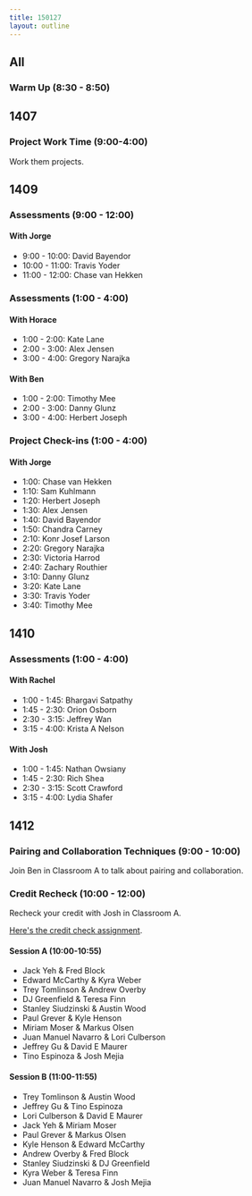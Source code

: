 ```yaml
---
title: 150127
layout: outline
---
```


## All

### Warm Up (8:30 - 8:50)

## 1407

### Project Work Time (9:00-4:00)

Work them projects.

## 1409

### Assessments (9:00 - 12:00)

#### With Jorge

* 9:00 - 10:00: David Bayendor
* 10:00 - 11:00: Travis Yoder
* 11:00 - 12:00: Chase van Hekken

### Assessments (1:00 - 4:00)

#### With Horace

* 1:00 - 2:00: Kate Lane
* 2:00 - 3:00: Alex Jensen
* 3:00 - 4:00: Gregory Narajka

#### With Ben

* 1:00 - 2:00: Timothy Mee
* 2:00 - 3:00: Danny Glunz
* 3:00 - 4:00: Herbert Joseph

### Project Check-ins (1:00 - 4:00)

#### With Jorge

* 1:00: Chase van Hekken
* 1:10: Sam Kuhlmann
* 1:20: Herbert Joseph
* 1:30: Alex Jensen
* 1:40: David Bayendor
* 1:50: Chandra Carney
* 2:10: Konr Josef Larson
* 2:20: Gregory Narajka
* 2:30: Victoria Harrod
* 2:40: Zachary Routhier
* 3:10: Danny Glunz
* 3:20: Kate Lane
* 3:30: Travis Yoder
* 3:40: Timothy Mee

## 1410

### Assessments (1:00 - 4:00)

#### With Rachel

* 1:00 - 1:45: Bhargavi Satpathy
* 1:45 - 2:30: Orion Osborn
* 2:30 - 3:15: Jeffrey Wan
* 3:15 - 4:00: Krista A Nelson

#### With Josh

* 1:00 - 1:45: Nathan Owsiany
* 1:45 - 2:30: Rich Shea
* 2:30 - 3:15: Scott Crawford
* 3:15 - 4:00: Lydia Shafer

## 1412

### Pairing and Collaboration Techniques (9:00 - 10:00)

Join Ben in Classroom A to talk about pairing and collaboration.

### Credit Recheck (10:00 - 12:00)

Recheck your credit with Josh in Classroom A.

[Here's the credit check assignment](https://github.com/turingschool/challenges/blob/master/credit_check.markdown).

#### Session A (10:00-10:55)

* Jack Yeh & Fred Block
* Edward McCarthy & Kyra Weber
* Trey Tomlinson & Andrew Overby
* DJ Greenfield & Teresa Finn
* Stanley Siudzinski & Austin Wood
* Paul Grever & Kyle Henson
* Miriam Moser & Markus Olsen
* Juan Manuel Navarro & Lori Culberson
* Jeffrey Gu & David E Maurer
* Tino Espinoza & Josh Mejia

#### Session B (11:00-11:55)

* Trey Tomlinson & Austin Wood
* Jeffrey Gu & Tino Espinoza
* Lori Culberson & David E Maurer
* Jack Yeh & Miriam Moser
* Paul Grever & Markus Olsen
* Kyle Henson & Edward McCarthy
* Andrew Overby & Fred Block
* Stanley Siudzinski & DJ Greenfield
* Kyra Weber & Teresa Finn
* Juan Manuel Navarro & Josh Mejia
